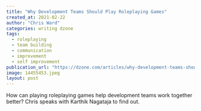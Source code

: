 ```yaml
---
title: "Why Development Teams Should Play Roleplaying Games"
created_at: 2021-02-22
author: "Chris Ward"
categories: writing dzone
tags: 
  - roleplaying
  - team building
  - communication
  - improvement
  - self improvement
publication_url: "https://dzone.com/articles/why-development-teams-should-play-roleplay-games"
image: 14455453.jpeg
layout: post
---
```

How can playing roleplaying games help development teams work together better? Chris speaks with Karthik Nagataja to find out.

